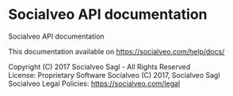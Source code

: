 Socialveo API documentation
===========================

Socialveo API documentation

This documentation available on https://socialveo.com/help/docs/

Copyright (C) 2017 Socialveo Sagl - All Rights Reserved  
License: Proprietary Software Socialveo (C) 2017, Socialveo Sagl  
Socialveo Legal Policies: https://socialveo.com/legal